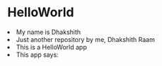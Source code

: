 # HelloWorld
<li>
  My name is Dhakshith
</li>
<li>
  Just another repository by me, Dhakshith Raam
</li>
<li>
  This is a HelloWorld app
</li>
<li>
  This app says:
<ul style="list-style-type:none>
<li>
  Hello World!
</li>
</ul>
</li>
